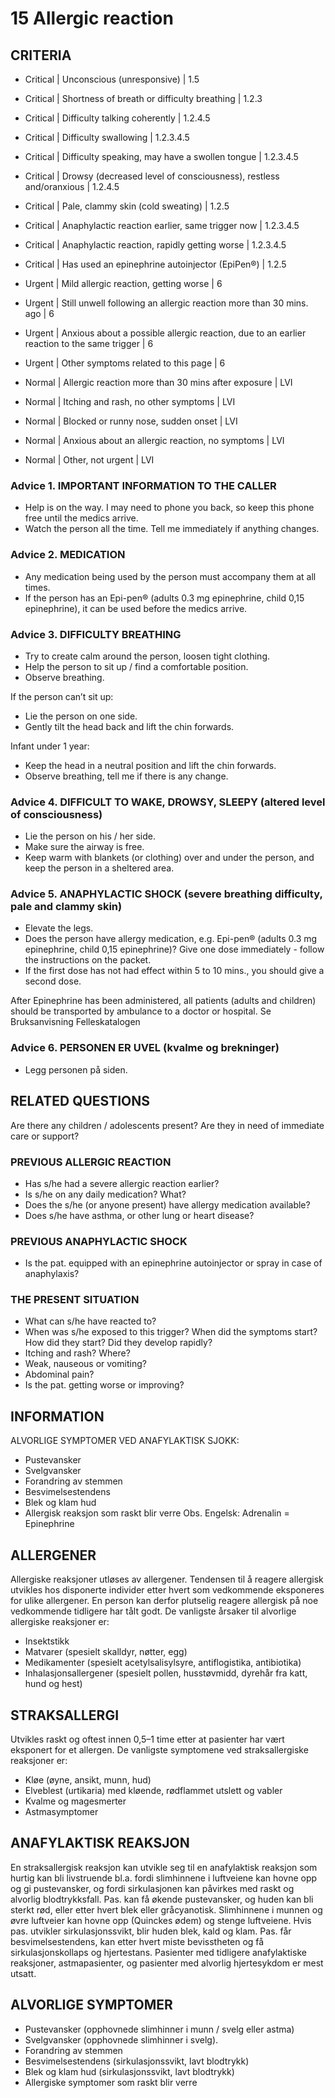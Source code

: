 # 15 Allergic reaction

## CRITERIA

- Critical | Unconscious (unresponsive) | 1.5 
- Critical | Shortness of breath or difficulty breathing | 1.2.3 
- Critical | Difficulty talking coherently | 1.2.4.5 
- Critical | Difficulty swallowing | 1.2.3.4.5 
- Critical | Difficulty speaking, may have a swollen tongue | 1.2.3.4.5 
- Critical | Drowsy (decreased level of consciousness), restless and/oranxious | 1.2.4.5 
- Critical | Pale, clammy skin (cold sweating) | 1.2.5 
- Critical | Anaphylactic reaction earlier, same trigger now | 1.2.3.4.5 
- Critical | Anaphylactic reaction, rapidly getting worse | 1.2.3.4.5 
- Critical | Has used an epinephrine autoinjector (EpiPen®) | 1.2.5 

- Urgent | Mild allergic reaction, getting worse | 6 
- Urgent | Still unwell following an allergic reaction more than 30 mins. ago | 6 
- Urgent | Anxious about a possible allergic reaction, due to an earlier reaction to the same trigger | 6 
- Urgent | Other symptoms related to this page | 6 

- Normal | Allergic reaction more than 30 mins after exposure | LVI 
- Normal | Itching and rash, no other symptoms | LVI 
- Normal | Blocked or runny nose, sudden onset | LVI 
- Normal | Anxious about an allergic reaction, no symptoms | LVI 
- Normal | Other, not urgent | LVI 

### Advice 1. IMPORTANT INFORMATION TO THE CALLER
- Help is on the way. I may need to phone you back, so keep this phone free until the medics arrive.
- Watch the person all the time. Tell me immediately if anything changes.

### Advice 2. MEDICATION
- Any medication being used by the person must accompany them at all times.
- If the person has an Epi-pen® (adults 0.3 mg epinephrine, child 0,15 epinephrine), it can be used before the medics arrive.

### Advice 3. DIFFICULTY BREATHING
- Try to create calm around the person, loosen tight clothing.
- Help the person to sit up / find a comfortable position.
- Observe breathing.

If the person can’t sit up:
- Lie the person on one side.
- Gently tilt the head back and lift the chin forwards.

Infant under 1 year:
- Keep the head in a neutral position and lift the chin forwards.
- Observe breathing, tell me if there is any change.

### Advice 4. DIFFICULT TO WAKE, DROWSY, SLEEPY (altered level of consciousness)
- Lie the person on his / her side.
- Make sure the airway is free.
- Keep warm with blankets (or clothing) over and under the person, and keep the person in a sheltered area.

### Advice 5. ANAPHYLACTIC SHOCK (severe breathing difficulty, pale and clammy skin)
- Elevate the legs.
- Does the person have allergy medication, e.g. Epi-pen® (adults 0.3 mg epinephrine, child 0,15 epinephrine)? Give one dose immediately - follow the instructions on the packet.
- If the first dose has not had effect within 5 to 10 mins., you should give a second dose.

After Epinephrine has been administered, all patients (adults and children) should be transported by ambulance to a doctor or hospital.
Se Bruksanvisning Felleskatalogen

### Advice 6. PERSONEN ER UVEL (kvalme og brekninger)
- Legg personen på siden.

## RELATED QUESTIONS
Are there any children / adolescents present? Are they in need of immediate care or support?

### PREVIOUS ALLERGIC REACTION
- Has s/he had a severe allergic reaction earlier?
- Is s/he on any daily medication? What?
- Does the s/he (or anyone present) have allergy medication available?
- Does s/he have asthma, or other lung or heart disease?

### PREVIOUS ANAPHYLACTIC SHOCK
- Is the pat. equipped with an epinephrine autoinjector or spray in case of anaphylaxis?

### THE PRESENT SITUATION
- What can s/he have reacted to?
- When was s/he exposed to this trigger? When did the symptoms start? How did they start? Did they develop rapidly?
- Itching and rash? Where?
- Weak, nauseous or vomiting?
- Abdominal pain?
- Is the pat. getting worse or improving?

## INFORMATION
ALVORLIGE SYMPTOMER VED ANAFYLAKTISK SJOKK:
- Pustevansker
- Svelgvansker
- Forandring av stemmen
- Besvimelsestendens
- Blek og klam hud
- Allergisk reaksjon som raskt blir verre
Obs. Engelsk: Adrenalin = Epinephrine

## ALLERGENER
Allergiske reaksjoner utløses av allergener. Tendensen til å reagere allergisk utvikles hos disponerte individer etter hvert som vedkommende eksponeres for ulike allergener. En person kan derfor plutselig reagere allergisk på noe vedkommende tidligere har tålt godt. De vanligste årsaker til alvorlige allergiske reaksjoner er:
- Insektstikk
- Matvarer (spesielt skalldyr, nøtter, egg)
- Medikamenter (spesielt acetylsalisylsyre, antiflogistika, antibiotika)
- Inhalasjonsallergener (spesielt pollen, husstøvmidd, dyrehår fra katt, hund og hest)

## STRAKSALLERGI
Utvikles raskt og oftest innen 0,5–1 time etter at pasienter har vært eksponert for et allergen. De vanligste symptomene ved straksallergiske reaksjoner er:
- Kløe (øyne, ansikt, munn, hud)
- Elveblest (urtikaria) med kløende, rødflammet utslett og vabler
- Kvalme og magesmerter
- Astmasymptomer

## ANAFYLAKTISK REAKSJON
En straksallergisk reaksjon kan utvikle seg til en anafylaktisk reaksjon som hurtig kan bli livstruende bl.a. fordi slimhinnene i luftveiene kan hovne opp og gi pustevansker, og fordi sirkulasjonen kan påvirkes med raskt og alvorlig blodtrykksfall. Pas. kan få økende pustevansker, og huden kan bli sterkt rød, eller etter hvert blek eller gråcyanotisk. Slimhinnene i munnen og øvre luftveier kan hovne opp (Quinckes ødem) og stenge luftveiene. Hvis pas. utvikler sirkulasjonssvikt, blir huden blek, kald og klam. Pas. får besvimelsestendens, kan etter hvert miste bevisstheten og få sirkulasjonskollaps og hjertestans. Pasienter med tidligere anafylaktiske reaksjoner, astmapasienter, og pasienter med alvorlig hjertesykdom er mest utsatt.

## ALVORLIGE SYMPTOMER
- Pustevansker (opphovnede slimhinner i munn / svelg eller astma)
- Svelgvansker (opphovnede slimhinner i svelg).
- Forandring av stemmen
- Besvimelsestendens (sirkulasjonssvikt, lavt blodtrykk)
- Blek og klam hud (sirkulasjonssvikt, lavt blodtrykk)
- Allergiske symptomer som raskt blir verre